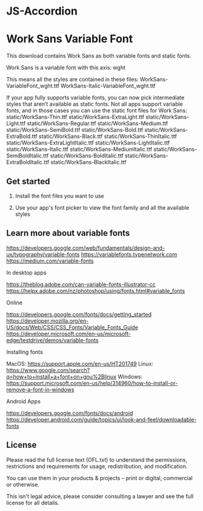 # JS-Accordion
Work Sans Variable Font
=======================

This download contains Work Sans as both variable fonts and static fonts.

Work Sans is a variable font with this axis:
  wght

This means all the styles are contained in these files:
  WorkSans-VariableFont_wght.ttf
  WorkSans-Italic-VariableFont_wght.ttf

If your app fully supports variable fonts, you can now pick intermediate styles
that aren’t available as static fonts. Not all apps support variable fonts, and
in those cases you can use the static font files for Work Sans:
  static/WorkSans-Thin.ttf
  static/WorkSans-ExtraLight.ttf
  static/WorkSans-Light.ttf
  static/WorkSans-Regular.ttf
  static/WorkSans-Medium.ttf
  static/WorkSans-SemiBold.ttf
  static/WorkSans-Bold.ttf
  static/WorkSans-ExtraBold.ttf
  static/WorkSans-Black.ttf
  static/WorkSans-ThinItalic.ttf
  static/WorkSans-ExtraLightItalic.ttf
  static/WorkSans-LightItalic.ttf
  static/WorkSans-Italic.ttf
  static/WorkSans-MediumItalic.ttf
  static/WorkSans-SemiBoldItalic.ttf
  static/WorkSans-BoldItalic.ttf
  static/WorkSans-ExtraBoldItalic.ttf
  static/WorkSans-BlackItalic.ttf

Get started
-----------

1. Install the font files you want to use

2. Use your app's font picker to view the font family and all the
available styles

Learn more about variable fonts
-------------------------------

  https://developers.google.com/web/fundamentals/design-and-ux/typography/variable-fonts
  https://variablefonts.typenetwork.com
  https://medium.com/variable-fonts

In desktop apps

  https://theblog.adobe.com/can-variable-fonts-illustrator-cc
  https://helpx.adobe.com/nz/photoshop/using/fonts.html#variable_fonts

Online

  https://developers.google.com/fonts/docs/getting_started
  https://developer.mozilla.org/en-US/docs/Web/CSS/CSS_Fonts/Variable_Fonts_Guide
  https://developer.microsoft.com/en-us/microsoft-edge/testdrive/demos/variable-fonts

Installing fonts

  MacOS: https://support.apple.com/en-us/HT201749
  Linux: https://www.google.com/search?q=how+to+install+a+font+on+gnu%2Blinux
  Windows: https://support.microsoft.com/en-us/help/314960/how-to-install-or-remove-a-font-in-windows

Android Apps

  https://developers.google.com/fonts/docs/android
  https://developer.android.com/guide/topics/ui/look-and-feel/downloadable-fonts

License
-------
Please read the full license text (OFL.txt) to understand the permissions,
restrictions and requirements for usage, redistribution, and modification.

You can use them in your products & projects – print or digital,
commercial or otherwise.

This isn't legal advice, please consider consulting a lawyer and see the full
license for all details.
